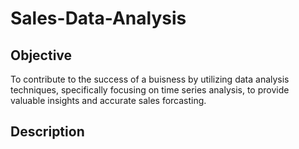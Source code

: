 # Sales-Data-Analysis
## Objective
To contribute to the success of a buisness by utilizing data analysis techniques, specifically focusing on time series analysis, to provide valuable insights and accurate sales forcasting.
## Description

